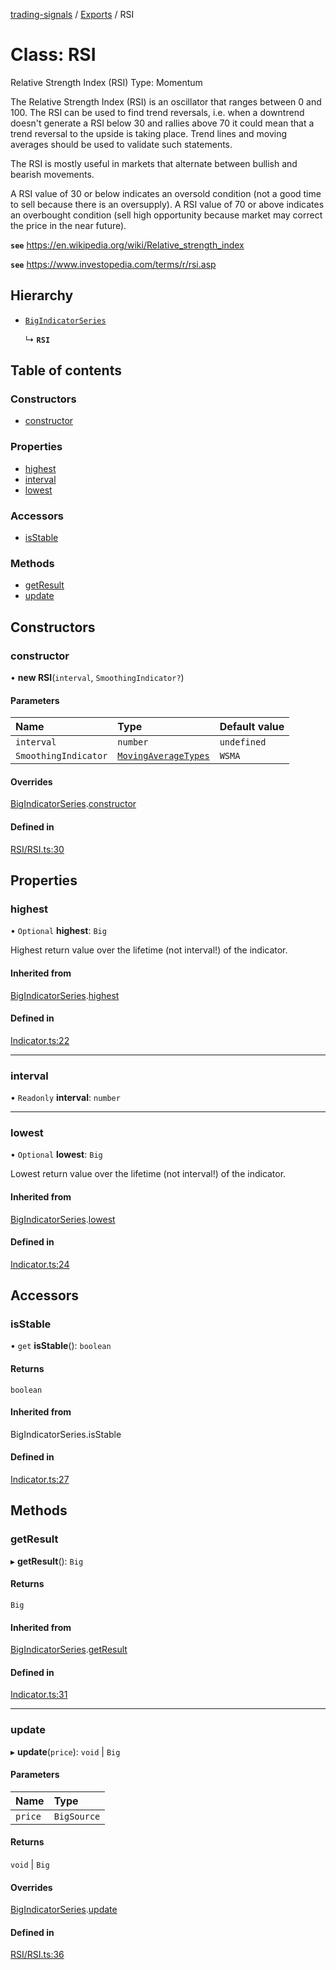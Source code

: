 [trading-signals](../README.md) / [Exports](../modules.md) / RSI

# Class: RSI

Relative Strength Index (RSI) Type: Momentum

The Relative Strength Index (RSI) is an oscillator that ranges between 0 and 100. The RSI can be used to find trend reversals, i.e. when a downtrend doesn't generate a RSI below 30 and rallies above 70 it could mean that a trend reversal to the upside is taking place. Trend lines and moving averages should be used to validate such statements.

The RSI is mostly useful in markets that alternate between bullish and bearish movements.

A RSI value of 30 or below indicates an oversold condition (not a good time to sell because there is an oversupply). A RSI value of 70 or above indicates an overbought condition (sell high opportunity because market may correct the price in the near future).

**`see`** https://en.wikipedia.org/wiki/Relative_strength_index

**`see`** https://www.investopedia.com/terms/r/rsi.asp

## Hierarchy

- [`BigIndicatorSeries`](BigIndicatorSeries.md)

  ↳ **`RSI`**

## Table of contents

### Constructors

- [constructor](RSI.md#constructor)

### Properties

- [highest](RSI.md#highest)
- [interval](RSI.md#interval)
- [lowest](RSI.md#lowest)

### Accessors

- [isStable](RSI.md#isstable)

### Methods

- [getResult](RSI.md#getresult)
- [update](RSI.md#update)

## Constructors

### constructor

• **new RSI**(`interval`, `SmoothingIndicator?`)

#### Parameters

| Name                 | Type                                                     | Default value |
| :------------------- | :------------------------------------------------------- | :------------ |
| `interval`           | `number`                                                 | `undefined`   |
| `SmoothingIndicator` | [`MovingAverageTypes`](../modules.md#movingaveragetypes) | `WSMA`        |

#### Overrides

[BigIndicatorSeries](BigIndicatorSeries.md).[constructor](BigIndicatorSeries.md#constructor)

#### Defined in

[RSI/RSI.ts:30](https://github.com/bennycode/trading-signals/blob/95cb489/src/RSI/RSI.ts#L30)

## Properties

### highest

• `Optional` **highest**: `Big`

Highest return value over the lifetime (not interval!) of the indicator.

#### Inherited from

[BigIndicatorSeries](BigIndicatorSeries.md).[highest](BigIndicatorSeries.md#highest)

#### Defined in

[Indicator.ts:22](https://github.com/bennycode/trading-signals/blob/95cb489/src/Indicator.ts#L22)

---

### interval

• `Readonly` **interval**: `number`

---

### lowest

• `Optional` **lowest**: `Big`

Lowest return value over the lifetime (not interval!) of the indicator.

#### Inherited from

[BigIndicatorSeries](BigIndicatorSeries.md).[lowest](BigIndicatorSeries.md#lowest)

#### Defined in

[Indicator.ts:24](https://github.com/bennycode/trading-signals/blob/95cb489/src/Indicator.ts#L24)

## Accessors

### isStable

• `get` **isStable**(): `boolean`

#### Returns

`boolean`

#### Inherited from

BigIndicatorSeries.isStable

#### Defined in

[Indicator.ts:27](https://github.com/bennycode/trading-signals/blob/95cb489/src/Indicator.ts#L27)

## Methods

### getResult

▸ **getResult**(): `Big`

#### Returns

`Big`

#### Inherited from

[BigIndicatorSeries](BigIndicatorSeries.md).[getResult](BigIndicatorSeries.md#getresult)

#### Defined in

[Indicator.ts:31](https://github.com/bennycode/trading-signals/blob/95cb489/src/Indicator.ts#L31)

---

### update

▸ **update**(`price`): `void` \| `Big`

#### Parameters

| Name    | Type        |
| :------ | :---------- |
| `price` | `BigSource` |

#### Returns

`void` \| `Big`

#### Overrides

[BigIndicatorSeries](BigIndicatorSeries.md).[update](BigIndicatorSeries.md#update)

#### Defined in

[RSI/RSI.ts:36](https://github.com/bennycode/trading-signals/blob/95cb489/src/RSI/RSI.ts#L36)
